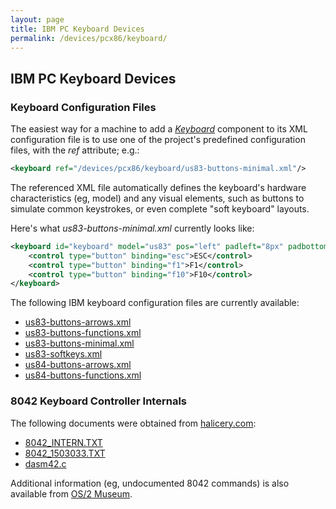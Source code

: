 ```yaml
---
layout: page
title: IBM PC Keyboard Devices
permalink: /devices/pcx86/keyboard/
---
```


IBM PC Keyboard Devices
---

### Keyboard Configuration Files

The easiest way for a machine to add a *[Keyboard](/docs/pcx86/keyboard/)* component to its XML configuration file
is to use one of the project's predefined configuration files, with the *ref* attribute; e.g.:

```xml
<keyboard ref="/devices/pcx86/keyboard/us83-buttons-minimal.xml"/>
```

The referenced XML file automatically defines the keyboard's hardware characteristics (eg, model) and
any visual elements, such as buttons to simulate common keystrokes, or even complete "soft keyboard" layouts. 

Here's what *us83-buttons-minimal.xml* currently looks like:

```xml
<keyboard id="keyboard" model="us83" pos="left" padleft="8px" padbottom="8px">
    <control type="button" binding="esc">ESC</control>
    <control type="button" binding="f1">F1</control>
    <control type="button" binding="f10">F10</control>
</keyboard>
```

The following IBM keyboard configuration files are currently available:

- [us83-buttons-arrows.xml](us83-buttons-arrows.xml)
- [us83-buttons-functions.xml](us83-buttons-functions.xml)
- [us83-buttons-minimal.xml](us83-buttons-minimal.xml)
- [us83-softkeys.xml](us83-softkeys.xml)
- [us84-buttons-arrows.xml](us84-buttons-arrows.xml)
- [us84-buttons-functions.xml](us84-buttons-functions.xml)

### 8042 Keyboard Controller Internals

The following documents were obtained from [halicery.com](http://halicery.com/):

- [8042_INTERN.TXT](8042_INTERN.TXT)
- [8042_1503033.TXT](8042_1503033.TXT)
- [dasm42.c](dasm42.c)

Additional information (eg, undocumented 8042 commands) is also available from [OS/2 Museum](http://www.os2museum.com/wp/?p=589).
